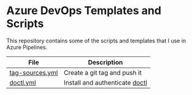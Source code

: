 # Azure DevOps Templates and Scripts

This repository contains some of the scripts and templates that I use in Azure Pipelines.

| File                                               | Description                                                             |
| -------------------------------------------------- | ----------------------------------------------------------------------- |
| [tag-sources.yml](./templates/git/tag-sources.yml) | Create a git tag and push it                                            |
| [doctl.yml](./templates/tools/doctl.yml)           | Install and authenticate [doctl](https://github.com/digitalocean/doctl) |
